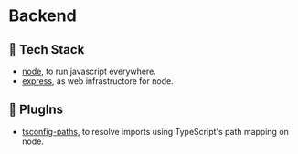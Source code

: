 Backend
====

🧰 Tech Stack
----

- [node](https://nodejs.org/en), to run javascript everywhere.
- [express](https://expressjs.com/es/), as web infrastructore for node.

🔌 PlugIns
----

- [tsconfig-paths](https://www.npmjs.com/package/tsconfig-paths), to resolve imports using TypeScript's path mapping on node.